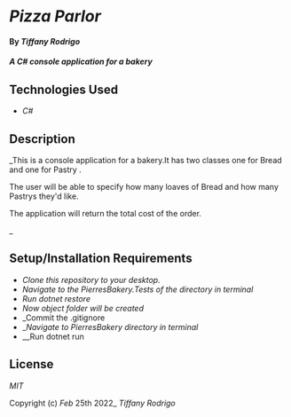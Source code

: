 # _Pizza Parlor_

#### By _**Tiffany Rodrigo**_

#### _A C# console application for a bakery_

## Technologies Used
* _C#_



## Description

_This is a console application for a bakery.It has two classes one for Bread and one for Pastry .

The user will be able to specify how many loaves of Bread and how many Pastrys they'd like.

The application will return the total cost of the order.


_

## Setup/Installation Requirements

* _Clone this repository to your desktop._
* _Navigate to the PierresBakery.Tests of the directory in terminal_
* _Run dotnet restore_
* _Now object folder will be created_
* _Commit the .gitignore
* __Navigate to PierresBakery directory in terminal_
* __Run dotnet run







## License

_MIT_

Copyright (c) _Feb_ 25th 2022_ _Tiffany Rodrigo_




